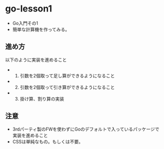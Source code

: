 # go-lesson1
- Go入門その1
- 簡単な計算機を作ってみる。

## 進め方
以下のように実装を進めること
-  1. 引数を2個取って足し算ができるようになること
-  2. 引数を2個取って引き算ができるようになること
-  3. 掛け算、割り算の実装

## 注意
- 3rdパーティ製のFWを使わずにGoのデフォルトで入っているパッケージで実装を進めること
- CSSは単純なもの。もしくは不要。
